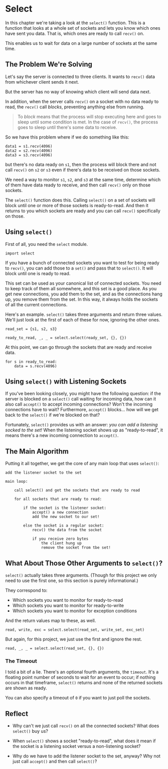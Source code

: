 # Select

In this chapter we're taking a look at the `select()` function. This is
a function that looks at a whole set of sockets and lets you know which
ones have sent you data. That is, which ones are ready to call `recv()`
on.

This enables us to wait for data on a large number of sockets at the
same time.

## The Problem We're Solving

Let's say the server is connected to three clients. It wants to `recv()`
data from whichever client sends it next.

But the server has no way of knowing which client will send data next.

In addition, when the server calls `recv()` on a socket with no data
ready to read, the `recv()` call _blocks_, preventing anything else from
running.

> To _block_ means that the process will stop executing here and goes to
> sleep until some condition is met. In the case of `recv()`, the
> process goes to sleep until there's some data to receive.

So we have this problem where if we do something like this:

``` {.py}
data1 = s1.recv(4096)
data2 = s2.recv(4096)
data3 = s3.recv(4096)
```

but there's no data ready on `s1`, then the process will block there and
not call `recv()` on `s2` or `s3` even if there's data to be received on
those sockets.

We need a way to monitor `s1`, `s2`, and `s3` at the same time,
determine which of them have data ready to receive, and then call
`recv()` only on those sockets.

The `select()` function does this. Calling `select()` on a set of
sockets will block until one or more of those sockets is ready-to-read.
And then it returns to you which sockets are ready and you can call
`recv()` specifically on those.

## Using `select()`

First of all, you need the `select` module.

``` {.py}
import select
```

If you have a bunch of connected sockets you want to test for being
ready to `recv()`, you can add those to a `set()` and pass that to
`select()`. It will block until one is ready to read.

This set can be used as your canonical list of connected sockets. You
need to keep track of them all somewhere, and this set is a good place.
As you get new connections, you add them to the set, and as the
connections hang up, you remove them from the set. In this way, it
always holds the sockets of all the current connections.

Here's an example. `select()` takes three arguments and return three
values. We'll just look at the first of each of these for now, ignoring
the other ones.

``` {.py}
read_set = {s1, s2, s3}

ready_to_read, _, _ = select.select(ready_set, {}, {})
```

At this point, we can go through the sockets that are ready and receive
data.

``` {.py}
for s in ready_to_read:
    data = s.recv(4096)
```

## Using `select()` with Listening Sockets

If you've been looking closely, you might have the following question:
if the server is blocked on a `select()` call waiting for incoming data,
how can it also call `accept()` to accept incoming connections? Won't
the incoming connections have to wait? Furthermore, `accept()` blocks...
how will we get back to the `select()` if we're blocked on that?

Fortunately, `select()` provides us with an answer: _you can add a
listening socked to the set!_ When the listening socket shows up as
"ready-to-read", it means there's a new incoming connection to
`accept()`.

## The Main Algorithm

Putting it all together, we get the core of any main loop that uses
`select()`:

``` {.default}
add the listener socket to the set

main loop:

    call select() and get the sockets that are ready to read

    for all sockets that are ready to read:

        if the socket is the listener socket:
            accept() a new connection
            add the new socket to our set!

        else the socket is a regular socket:
            recv() the data from the socket

            if you receive zero bytes
                the client hung up
                remove the socket from tbe set!
```

## What About Those Other Arguments to `select()`?

`select()` actually takes three arguments. (Though for this project we
only need to use the first one, so this section is purely informational.)

They correspond to:

* Which sockets you want to monitor for ready-to-read
* Which sockets you want to monitor for ready-to-write
* Which sockets you want to monitor for exception conditions

And the return values map to these, as well.

``` {.py}
read, write, exc = select.select(read_set, write_set, exc_set)
```

But again, for this project, we just use the first and ignore the rest.

``` {.py}
read, _, _ = select.select(read_set, {}, {})
```

### The Timeout

I told a bit of a lie. There's an optional fourth arguments, the
`timeout`. It's a floating point number of seconds to wait for an event
to occur; if nothing occurs in that timeframe, `select()` returns and
none of the returned sockets are shown as ready.

You can also specify a timeout of `0` if you want to just poll the
sockets.

## Reflect

* Why can't we just call `recv()` on all the connected sockets? What
  does `select()` buy us?

* When `select()` shows a socket "ready-to-read", what does it mean if
  the socket is a listening socket versus a non-listening socket?

* Why do we have to add the listener socket to the set, anyway? Why not
  just call `accept()` and then call `select()`?

